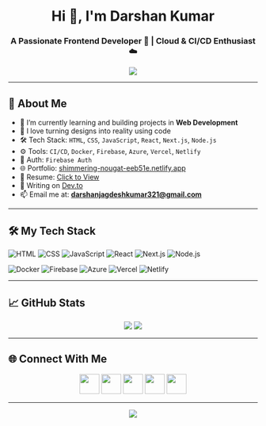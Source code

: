 <h1 align="center">Hi 👋, I'm Darshan Kumar</h1>
<h3 align="center">A Passionate Frontend Developer 🚀 | Cloud & CI/CD Enthusiast ☁️</h3>

<p align="center">
  <img src="https://readme-typing-svg.herokuapp.com/?lines=Frontend+Developer;React+%7C+Next.js+%7C+Firebase;CI/CD+%7C+Docker+%7C+Azure+%7C+Node.js;Let's+Build+Awesome+UIs!&center=true&width=500&height=45">
</p>

---

## 🚀 About Me

- 🔭 I’m currently learning and building projects in **Web Development**
- 🧠 I love turning designs into reality using code
- 🛠️ Tech Stack: `HTML`, `CSS`, `JavaScript`, `React`, `Next.js`, `Node.js`
- ⚙️ Tools: `CI/CD`, `Docker`, `Firebase`, `Azure`, `Vercel`, `Netlify`
- 🔐 Auth: `Firebase Auth`
- 🌐 Portfolio: [shimmering-nougat-eeb51e.netlify.app](https://shimmering-nougat-eeb51e.netlify.app/)
- 📄 Resume: [Click to View](https://shimmering-nougat-eeb51e.netlify.app/)
- 📝 Writing on [Dev.to](https://dev.to/darshan_kumar_c9883cffc18)
- 📫 Email me at: **darshanjagdeshkumar321@gmail.com**

---

## 🛠️ My Tech Stack

![HTML](https://img.shields.io/badge/-HTML-E34F26?style=for-the-badge&logo=html5&logoColor=white)
![CSS](https://img.shields.io/badge/-CSS-1572B6?style=for-the-badge&logo=css3&logoColor=white)
![JavaScript](https://img.shields.io/badge/-JavaScript-F7DF1E?style=for-the-badge&logo=javascript&logoColor=black)
![React](https://img.shields.io/badge/-React-61DAFB?style=for-the-badge&logo=react&logoColor=black)
![Next.js](https://img.shields.io/badge/-Next.js-000000?style=for-the-badge&logo=next.js&logoColor=white)
![Node.js](https://img.shields.io/badge/-Node.js-339933?style=for-the-badge&logo=node.js&logoColor=white)

![Docker](https://img.shields.io/badge/-Docker-2496ED?style=for-the-badge&logo=docker&logoColor=white)
![Firebase](https://img.shields.io/badge/-Firebase-FFCA28?style=for-the-badge&logo=firebase&logoColor=black)
![Azure](https://img.shields.io/badge/-Azure-0078D4?style=for-the-badge&logo=microsoft-azure&logoColor=white)
![Vercel](https://img.shields.io/badge/-Vercel-000?style=for-the-badge&logo=vercel&logoColor=white)
![Netlify](https://img.shields.io/badge/-Netlify-00C7B7?style=for-the-badge&logo=netlify&logoColor=white)

---

## 📈 GitHub Stats

<p align="center">
  <img src="https://github-readme-streak-stats.herokuapp.com/?user=darshan-kumar&theme=tokyonight" />
  <img src="https://github-readme-stats.vercel.app/api?username=darshan-kumar&show_icons=true&theme=tokyonight" />
</p>

---

## 🌐 Connect With Me

<p align="center">
  <a href="https://dev.to/darshan_kumar_c9883cffc18"><img src="https://skillicons.dev/icons?i=devto" height="40"/></a>
  <a href="https://twitter.com/darshanjagdeshkumar"><img src="https://skillicons.dev/icons?i=twitter" height="40"/></a>
  <a href="https://www.linkedin.com/in/darshan-kumar-648697299/"><img src="https://skillicons.dev/icons?i=linkedin" height="40"/></a>
  <a href="https://www.facebook.com/share/msfm1pzep9fqclpb"><img src="https://skillicons.dev/icons?i=facebook" height="40"/></a>
  <a href="https://www.instagram.com/darshanjagdeshkumar"><img src="https://skillicons.dev/icons?i=instagram" height="40"/></a>
</p>

---

<p align="center">
  <img src="https://quotes-github-readme.vercel.app/api?type=horizontal&theme=radical" />
</p>

